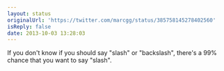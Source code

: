 ```yaml
---
layout: status
originalUrl: 'https://twitter.com/marcgg/status/385758145278402560'
isReply: false
date: 2013-10-03 13:28:03
---
```


If you don't know if you should say "slash" or "backslash", there's a 99% chance that you want to say "slash".
